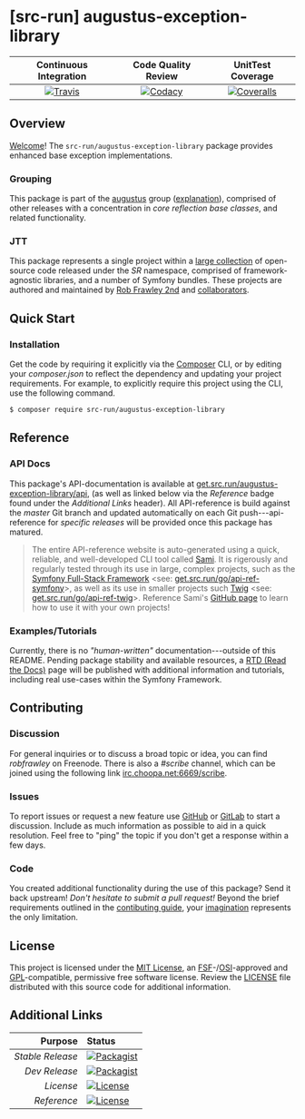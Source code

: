 # [src-run] augustus-exception-library

| Continuous Integration |   Code Quality Review   |    UnitTest Coverage    |
|:----------------------:|:-----------------------:|:-----------------------:|
| [![Travis](https://get.src.run/augustus-exception-library/travis_shield)](https://get.src.run/augustus-exception-library/travis) | [![Codacy](https://get.src.run/augustus-exception-library/codacy_shield)](https://get.src.run/augustus-exception-library/codacy) | [![Coveralls](https://get.src.run/augustus-exception-library/coveralls_shield)](https://get.src.run/augustus-exception-library/coveralls) |

## Overview

[Welcome](https://get.src.run/go/readme_welcome)!
The `src-run/augustus-exception-library` package provides
enhanced base exception implementations.

### Grouping

This package is part of the [augustus](https://get.src.run/augustus-exception-library/group)
group ([explanation](https://get.src.run/augustus-exception-library/group_explanation)),
comprised of other releases with a concentration in 
*core reflection base classes*,
and related functionality.

### JTT

This package represents a single project within a
[large collection](https://get.src.run/go/explore) of open-source code released
under the *SR* namespace, comprised of framework-agnostic libraries,
and a number of Symfony bundles. These projects are authored and maintained
by [Rob Frawley 2nd](https://get.src.run/rmf) and 
[collaborators](https://get.src.run/augustus-exception-library/github_collaborators).

## Quick Start

### Installation

Get the code by requiring it explicitly via the [Composer](https://getcomposer.com)
CLI, or by editing your *composer.json* to reflect the dependency and updating
your project requirements. For example, to explicitly require this project using
the CLI, use the following command.

```bash
$ composer require src-run/augustus-exception-library
```

## Reference

### API Docs

This package's API-documentation is available at [get.src.run/augustus-exception-library/api](https://get.src.run/augustus-exception-library/api),
(as well as linked below via the *Reference* badge found under the *Additional Links*
header). All API-reference is build against the *master* Git branch and updated
automatically on each Git push---api-reference for *specific releases* will
be provided once this package has matured.

> The entire API-reference website is auto-generated using a quick,
> reliable, and well-developed CLI tool called [Sami](https://get.src.run/go/sami).
> It is rigerously and regularly tested through its use in large, complex projects,
> such as the [Symfony Full-Stack Framework](https://get.src.run/go/symfony) 
> <see: [get.src.run/go/api-ref-symfony](https://get.src.run/go/symfony-api)>, as well
> as its use in smaller projects such
> [Twig](https://get.src.run/go/sami-twig)
> <see: [get.src.run/go/api-ref-twig](https://get.src.run/go/twig-api)>.
> Reference Sami's [GitHub page](https://get.src.run/go/sami) to learn how to use
> it with your own projects!

### Examples/Tutorials

Currently, there is no *"human-written"* documentation---outside of this README.
Pending package stability and available resources, a
[RTD (Read the Docs)](https://get.src.run/go/rtd) page will be published with
additional information and tutorials, including real use-cases within the Symfony
Framework.

## Contributing

### Discussion

For general inquiries or to discuss a broad topic or idea, you can find
*robfrawley* on Freenode. There is also a *#scribe* channel, which can
be joined using the following link
[irc.choopa.net:6669/scribe](irc://irc.choopa.net:6669/scribe).

### Issues

To report issues or request a new feature use
[GitHub](https://get.src.run/augustus-exception-library/github_issues)
or [GitLab](https://get.src.run/augustus-exception-library/gitlab_issues)
to start a discussion. Include as much information as possible to aid in
a quick resolution. Feel free to "ping" the topic if you don't get a
response within a few days.

### Code

You created additional functionality during the use of this package? Send
it back upstream! *Don't hesitate to submit a pull request!* Beyond the
brief requirements outlined in the
[contibuting guide](https://get.src.run/augustus-exception-library/contributing),
your [imagination](https://get.src.run/go/readme_imagination)
represents the only limitation.

## License

This project is licensed under the
[MIT License](https://get.src.run/go/mit), an
[FSF](https://get.src.run/go/fsf)-/[OSI](https://get.src.run/go/osi)-approved
and [GPL](https://get.src.run/go/gpl)-compatible, permissive free software
license. Review the
[LICENSE](https://get.src.run/augustus-exception-library/license)
file distributed with this source code for additional information.

## Additional Links

|       Purpose | Status        |
|--------------:|:--------------|
| *Stable Release*    | [![Packagist](https://get.src.run/augustus-exception-library/packagist_shield)](https://get.src.run/augustus-exception-library/packagist) |
| *Dev Release*    | [![Packagist](https://get.src.run/augustus-exception-library/packagist_pre_shield)](https://get.src.run/augustus-exception-library/packagist) |
| *License*    | [![License](https://get.src.run/augustus-exception-library/license_shield)](https://get.src.run/augustus-exception-library/license) |
| *Reference*  | [![License](https://get.src.run/augustus-exception-library/api_shield)](https://get.src.run/augustus-exception-library/api) |
